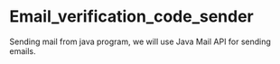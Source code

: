 # Email_verification_code_sender
Sending mail from java program, we will use Java Mail API for sending emails.
